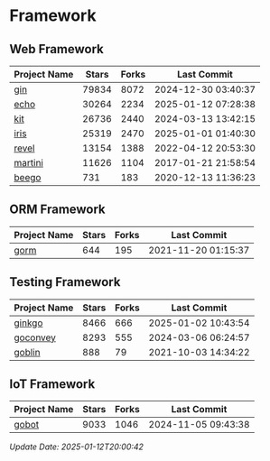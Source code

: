 # Framework

## Web Framework
| Project Name | Stars | Forks | Last Commit |
| ------------ | ----- | ----- | ----------- |
| [gin](https://github.com/gin-gonic/gin) | 79834 | 8072 | 2024-12-30 03:40:37 |
| [echo](https://github.com/labstack/echo) | 30264 | 2234 | 2025-01-12 07:28:38 |
| [kit](https://github.com/go-kit/kit) | 26736 | 2440 | 2024-03-13 13:42:15 |
| [iris](https://github.com/kataras/iris) | 25319 | 2470 | 2025-01-01 01:40:30 |
| [revel](https://github.com/revel/revel) | 13154 | 1388 | 2022-04-12 20:53:30 |
| [martini](https://github.com/go-martini/martini) | 11626 | 1104 | 2017-01-21 21:58:54 |
| [beego](https://github.com/astaxie/beego) | 731 | 183 | 2020-12-13 11:36:23 |

## ORM Framework
| Project Name | Stars | Forks | Last Commit |
| ------------ | ----- | ----- | ----------- |
| [gorm](https://github.com/jinzhu/gorm) | 644 | 195 | 2021-11-20 01:15:37 |

## Testing Framework
| Project Name | Stars | Forks | Last Commit |
| ------------ | ----- | ----- | ----------- |
| [ginkgo](https://github.com/onsi/ginkgo) | 8466 | 666 | 2025-01-02 10:43:54 |
| [goconvey](https://github.com/smartystreets/goconvey) | 8293 | 555 | 2024-03-06 06:24:57 |
| [goblin](https://github.com/franela/goblin) | 888 | 79 | 2021-10-03 14:34:22 |

## IoT Framework
| Project Name | Stars | Forks | Last Commit |
| ------------ | ----- | ----- | ----------- |
| [gobot](https://github.com/hybridgroup/gobot) | 9033 | 1046 | 2024-11-05 09:43:38 |

*Update Date: 2025-01-12T20:00:42*